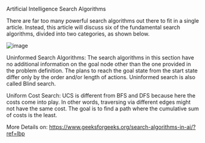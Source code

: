 Artificial Intelligence Search Algorithms

There are far too many powerful search algorithms out there to fit in a single article. Instead, this article will discuss six of the fundamental search algorithms, divided into two categories, as shown below. 

![image](https://user-images.githubusercontent.com/60508703/166965416-3192be12-9408-4bf7-870b-5bdc2e1e78cc.png)

Uninformed Search Algorithms: 
The search algorithms in this section have no additional information on the goal node other than the one provided in the problem definition. The plans to reach the goal state from the start state differ only by the order and/or length of actions. Uninformed search is also called Blind search. 

Uniform Cost Search: 
UCS is different from BFS and DFS because here the costs come into play. In other words, traversing via different edges might not have the same cost. The goal is to find a path where the cumulative sum of costs is the least. 


More Details on: https://www.geeksforgeeks.org/search-algorithms-in-ai/?ref=lbp
